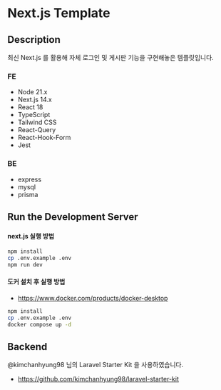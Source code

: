 # Next.js Template

## Description

최신 Next.js 를 활용해 자체 로그인 및 게시판 기능을 구현해놓은 템플릿입니다.

### FE
- Node 21.x
- Next.js 14.x
- React 18
- TypeScript
- Tailwind CSS
- React-Query
- React-Hook-Form
- Jest

### BE
- express
- mysql
- prisma

## Run the Development Server

#### next.js 실행 방법

```bash
npm install
cp .env.example .env
npm run dev
``` 


#### 도커 설치 후 실행 방법

- https://www.docker.com/products/docker-desktop

```bash
npm install
cp .env.example .env
docker compose up -d
```

## Backend
@kimchanhyung98 님의 Laravel Starter Kit 을 사용하였습니다.
- https://github.com/kimchanhyung98/laravel-starter-kit